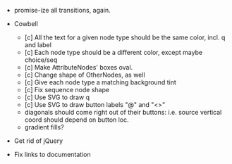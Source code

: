 * promise-ize all transitions, again.


* Cowbell
    * [c] All the text for a given node type should be the same color, incl.
      q and label
    * [c] Each node type should be a different color, except maybe choice/seq
    * [c] Make AttributeNodes' boxes oval.
    * [c] Change shape of OtherNodes, as well
    * [c] Give each node type a matching background tint
    * [c] Fix sequence node shape
    * [c] Use SVG to draw q
    * [c] Use SVG to draw button labels "@" and "<>"
    * diagonals should come right out of their buttons: i.e. source vertical
      coord should depend on button loc.
    * gradient fills?

* Get rid of jQuery
* Fix links to documentation
